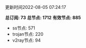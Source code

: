 更新时间2022-08-05 07:24:17

**总订阅: 73**
**总节点: 1712**
**有效节点: 885**
- ss节点: 571
- trojan节点: 220
- v2ray节点: 94
